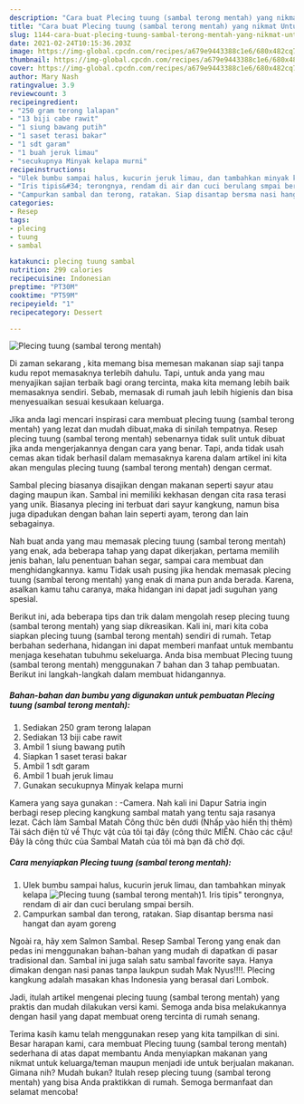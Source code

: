 ```yaml
---
description: "Cara buat Plecing tuung (sambal terong mentah) yang nikmat Untuk Jualan"
title: "Cara buat Plecing tuung (sambal terong mentah) yang nikmat Untuk Jualan"
slug: 1144-cara-buat-plecing-tuung-sambal-terong-mentah-yang-nikmat-untuk-jualan
date: 2021-02-24T10:15:36.203Z
image: https://img-global.cpcdn.com/recipes/a679e9443388c1e6/680x482cq70/plecing-tuung-sambal-terong-mentah-foto-resep-utama.jpg
thumbnail: https://img-global.cpcdn.com/recipes/a679e9443388c1e6/680x482cq70/plecing-tuung-sambal-terong-mentah-foto-resep-utama.jpg
cover: https://img-global.cpcdn.com/recipes/a679e9443388c1e6/680x482cq70/plecing-tuung-sambal-terong-mentah-foto-resep-utama.jpg
author: Mary Nash
ratingvalue: 3.9
reviewcount: 3
recipeingredient:
- "250 gram terong lalapan"
- "13 biji cabe rawit"
- "1 siung bawang putih"
- "1 saset terasi bakar"
- "1 sdt garam"
- "1 buah jeruk limau"
- "secukupnya Minyak kelapa murni"
recipeinstructions:
- "Ulek bumbu sampai halus, kucurin jeruk limau, dan tambahkan minyak kelapa"
- "Iris tipis&#34; terongnya, rendam di air dan cuci berulang smpai bersih."
- "Campurkan sambal dan terong, ratakan. Siap disantap bersma nasi hangat dan ayam goreng"
categories:
- Resep
tags:
- plecing
- tuung
- sambal

katakunci: plecing tuung sambal 
nutrition: 299 calories
recipecuisine: Indonesian
preptime: "PT30M"
cooktime: "PT59M"
recipeyield: "1"
recipecategory: Dessert

---
```



![Plecing tuung (sambal terong mentah)](https://img-global.cpcdn.com/recipes/a679e9443388c1e6/680x482cq70/plecing-tuung-sambal-terong-mentah-foto-resep-utama.jpg)

Di zaman  sekarang , kita memang bisa memesan makanan siap saji tanpa kudu repot memasaknya terlebih dahulu. Tapi, untuk anda yang mau menyajikan sajian terbaik bagi orang tercinta, maka kita memang lebih baik memasaknya sendiri. Sebab, memasak di rumah jauh lebih higienis dan bisa menyesuaikan sesuai kesukaan keluarga.

Jika anda lagi mencari inspirasi cara membuat plecing tuung (sambal terong mentah) yang lezat dan mudah dibuat,maka di sinilah tempatnya. Resep plecing tuung (sambal terong mentah)  sebenarnya tidak sulit untuk dibuat jika anda mengerjakannya dengan cara yang benar. Tapi, anda tidak usah cemas akan tidak berhasil dalam memasaknya 
karena dalam artikel ini kita akan mengulas plecing tuung (sambal terong mentah) dengan cermat.  

Sambal plecing biasanya disajikan dengan makanan seperti sayur atau daging maupun ikan. Sambal ini memiliki kekhasan dengan cita rasa terasi yang unik. Biasanya plecing ini terbuat dari sayur kangkung, namun bisa juga dipadukan dengan bahan lain seperti ayam, terong dan lain sebagainya.

Nah buat anda yang mau memasak plecing tuung (sambal terong mentah) yang enak, ada beberapa tahap yang dapat dikerjakan, pertama memilih jenis bahan, lalu penentuan bahan segar, sampai cara membuat dan menghidangkannya. kamu Tidak usah pusing jika hendak memasak plecing tuung (sambal terong mentah) yang enak di mana pun anda berada. Karena, asalkan kamu  tahu caranya, maka hidangan ini dapat jadi suguhan yang spesial.

Berikut ini, ada beberapa tips dan trik dalam mengolah resep plecing tuung (sambal terong mentah) yang siap dikreasikan. Kali ini, mari kita coba siapkan plecing tuung (sambal terong mentah) sendiri di rumah. Tetap berbahan sederhana, hidangan ini dapat memberi manfaat untuk membantu menjaga kesehatan tubuhmu sekeluarga. Anda bisa membuat Plecing tuung (sambal terong mentah) menggunakan 7 bahan dan 3 tahap pembuatan. Berikut ini langkah-langkah dalam membuat hidangannya.

<!--inarticleads1-->

##### Bahan-bahan dan bumbu yang digunakan untuk pembuatan Plecing tuung (sambal terong mentah):

1. Sediakan 250 gram terong lalapan
1. Sediakan 13 biji cabe rawit
1. Ambil 1 siung bawang putih
1. Siapkan 1 saset terasi bakar
1. Ambil 1 sdt garam
1. Ambil 1 buah jeruk limau
1. Gunakan secukupnya Minyak kelapa murni


Kamera yang saya gunakan : -Camera. Nah kali ini Dapur Satria ingin berbagi resep plecing kangkung sambal matah yang tentu saja rasanya lezat. Cách làm Sambal Matah Công thức bên dưới (Nhấp vào hiển thị thêm) Tải sách điện tử về Thực vật của tôi tại đây (công thức MIỄN. Chào các cậu! Đây là công thức của Sambal Matah của tôi mà bạn đã chờ đợi. 

<!--inarticleads2-->

##### Cara menyiapkan Plecing tuung (sambal terong mentah):

1. Ulek bumbu sampai halus, kucurin jeruk limau, dan tambahkan minyak kelapa
<img src="https://img-global.cpcdn.com/steps/c1d7fe53b889e598/160x128cq70/plecing-tuung-sambal-terong-mentah-langkah-memasak-1-foto.jpg" alt="Plecing tuung (sambal terong mentah)">1. Iris tipis&#34; terongnya, rendam di air dan cuci berulang smpai bersih.
1. Campurkan sambal dan terong, ratakan. Siap disantap bersma nasi hangat dan ayam goreng


Ngoài ra, hãy xem Salmon Sambal. Resep Sambal Terong yang enak dan pedas ini menggunakan bahan-bahan yang mudah di dapatkan di pasar tradisional dan. Sambal ini juga salah satu sambal favorite saya. Hanya dimakan dengan nasi panas tanpa laukpun sudah Mak Nyus!!!!. Plecing kangkung adalah masakan khas Indonesia yang berasal dari Lombok. 

Jadi, itulah artikel mengenai  plecing tuung (sambal terong mentah)  yang praktis dan mudah dilakukan versi kami. Semoga anda bisa melakukannya dengan hasil yang dapat membuat oreng tercinta di rumah senang. 

Terima kasih kamu telah menggunakan resep yang kita tampilkan di sini. Besar harapan kami, cara membuat  Plecing tuung (sambal terong mentah) sederhana di atas dapat membantu Anda menyiapkan makanan yang nikmat untuk keluarga/teman maupun menjadi ide untuk berjualan makanan. Gimana nih? Mudah bukan? Itulah resep plecing tuung (sambal terong mentah) yang bisa Anda praktikkan di rumah. Semoga bermanfaat dan selamat mencoba!

